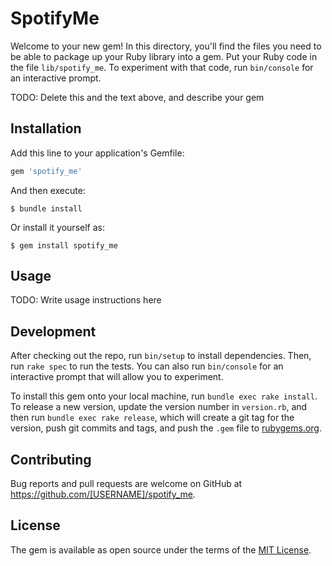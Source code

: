 # SpotifyMe

Welcome to your new gem! In this directory, you'll find the files you need to be able to package up your Ruby library into a gem. Put your Ruby code in the file `lib/spotify_me`. To experiment with that code, run `bin/console` for an interactive prompt.

TODO: Delete this and the text above, and describe your gem

## Installation

Add this line to your application's Gemfile:

```ruby
gem 'spotify_me'
```

And then execute:

    $ bundle install

Or install it yourself as:

    $ gem install spotify_me

## Usage

TODO: Write usage instructions here

## Development

After checking out the repo, run `bin/setup` to install dependencies. Then, run `rake spec` to run the tests. You can also run `bin/console` for an interactive prompt that will allow you to experiment.

To install this gem onto your local machine, run `bundle exec rake install`. To release a new version, update the version number in `version.rb`, and then run `bundle exec rake release`, which will create a git tag for the version, push git commits and tags, and push the `.gem` file to [rubygems.org](https://rubygems.org).

## Contributing

Bug reports and pull requests are welcome on GitHub at https://github.com/[USERNAME]/spotify_me.


## License

The gem is available as open source under the terms of the [MIT License](https://opensource.org/licenses/MIT).
